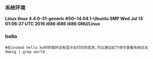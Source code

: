 ### 系统环境
**Linux linux 4.4.0-31-generic #50~14.04.1-Ubuntu SMP Wed Jul 13 01:06:37 UTC 2016 i686 i686 i686 GNU/Linux**
### hello
```shell
#在insmod hello.ko时终端并没有显示出打印的信息,可以通过如下命令查看系统日志
dmesg | grep world
```
